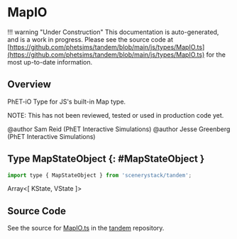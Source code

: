 # MapIO

!!! warning "Under Construction"
    This documentation is auto-generated, and is a work in progress. Please see the source code at
    [https://github.com/phetsims/tandem/blob/main/js/types/MapIO.ts](https://github.com/phetsims/tandem/blob/main/js/types/MapIO.ts) for the most up-to-date information.

## Overview

PhET-iO Type for JS's built-in Map type.

NOTE: This has not been reviewed, tested or used in production code yet.

@author Sam Reid (PhET Interactive Simulations)
@author Jesse Greenberg (PhET Interactive Simulations)

## Type MapStateObject {: #MapStateObject }


```js
import type { MapStateObject } from 'scenerystack/tandem';
```


Array&lt;[ KState, VState ]&gt;



## Source Code

See the source for [MapIO.ts](https://github.com/phetsims/tandem/blob/main/js/types/MapIO.ts) in the [tandem](https://github.com/phetsims/tandem) repository.
